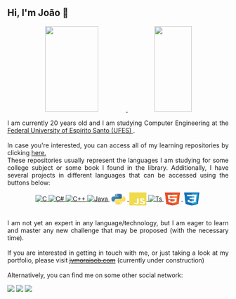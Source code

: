 <div>
  <h2>Hi, I'm João 👋</h2>
  <div align="center">
    <a href="https://github.com/jvmoraiscb">
      <img
        width="49%"
        height="195px"
        src="https://github-readme-stats.vercel.app/api?username=jvmoraiscb&show_icons=true&count_private=true&include_all_commits=true&hide_border=true&title_color=296d98&icon_color=296d98&text_color=ffffff&bg_color=ffffff00"
      />
      <img
        width="41%"
        height="195px"
        src="https://github-readme-stats.vercel.app/api/top-langs/?username=jvmoraiscb&layout=compact&langs_count=8&hide_border=true&title_color=296d98&text_color=ffffff&bg_color=ffffff00"
      />
    </a>
    <p align="justify">
      I am currently 20 years old and I am studying Computer Engineering at the
      <a href="https://www.ufes.br/">
        Federal University of Espírito Santo (UFES) </a
      >. <br /><br />
      In case you're interested, you can access all of my learning repositories by clicking 
      <a href="../../../?tab=repositories&q=learning&type=&language=&sort="
        >here.</a
      >
      <br />
      These repositories usually represent the languages ​​I am studying for some college subject or some book I found in the library. Additionally, I have several projects in different languages that can be accessed using the buttons below:
    </p>
  </div>
  <div style="display: inline_block" align="center">
    <a href="../../../?tab=repositories&q=&type=&language=c&sort=">
      <img
        align="center"
        alt="C"
        height="30"
        width="40"
        src="https://cdn.jsdelivr.net/gh/devicons/devicon/icons/c/c-original.svg"
      />
    </a>
    <a href="../../../?tab=repositories&q=&type=&language=c%23&sort=">
      <img
        align="center"
        alt="C#"
        height="30"
        width="40"
        src="https://cdn.jsdelivr.net/gh/devicons/devicon/icons/csharp/csharp-original.svg"
      />
    </a>
    <a href="../../../?tab=repositories&q=&type=&language=c%2B%2B&sort=">
      <img
        align="center"
        alt="C++"
        height="30"
        width="40"
        src="https://cdn.jsdelivr.net/gh/devicons/devicon/icons/cplusplus/cplusplus-original.svg"
      />
    </a>
    <a href="../../../?tab=repositories&q=&type=&language=java&sort=">
      <img
        align="center"
        alt="Java"
        height="30"
        width="40"
        src="https://cdn.jsdelivr.net/gh/devicons/devicon/icons/java/java-original.svg"
      />
    </a>
    <a href="../../../?tab=repositories&q=&type=&language=python&sort=">
      <img
        align="center"
        alt="Python"
        height="30"
        width="40"
        src="https://raw.githubusercontent.com/devicons/devicon/master/icons/python/python-original.svg"
      />
    </a>
    <a href="../../../?tab=repositories&q=&type=&language=javascript&sort=">
      <img
        align="center"
        alt="Js"
        height="30"
        width="40"
        src="https://raw.githubusercontent.com/devicons/devicon/master/icons/javascript/javascript-plain.svg"
      />
    </a>
    <a href="../../../?tab=repositories&q=&type=&language=typescript&sort=">
      <img
        align="center"
        alt="Ts"
        height="30"
        width="40"
        src="https://cdn.jsdelivr.net/gh/devicons/devicon/icons/typescript/typescript-original.svg"
      />
    </a>
    <a href="../../../?tab=repositories&q=&type=&language=html&sort=">
      <img
        align="center"
        alt="HTML"
        height="30"
        width="40"
        src="https://raw.githubusercontent.com/devicons/devicon/master/icons/html5/html5-original.svg"
      />
    </a>
    <a href="../../../?tab=repositories&q=&type=&language=html&sort=">
      <img
        align="center"
        alt="CSS"
        height="30"
        width="40"
        src="https://raw.githubusercontent.com/devicons/devicon/master/icons/css3/css3-original.svg"
      />
    </a>
  </div>

  <div align="justify">
    <br />
    <p>
      I am not yet an expert in any language/technology, but I am eager to learn and master any new challenge that may be proposed (with the necessary time).
      <br /><br />
      If you are interested in getting in touch with me, or just taking a look at my portfolio, please visit <a href="#" target="_blank"><s>jvmoraiscb.com</s></a> (currently under
      construction) <br /><br />
      Alternatively, you can find me on some other social network:
    </p>
  </div>

  <div>
    <a href="https://instagram.com/jvmoraiscb" target="_blank"
      ><img
        src="https://img.shields.io/badge/-Instagram-%23E4405F?style=for-the-badge&logo=instagram&logoColor=white"
        target="_blank"
    /></a>
    <a href="https://www.linkedin.com/in/jvmoraiscb/" target="_blank"
      ><img
        src="https://img.shields.io/badge/-LinkedIn-%230077B5?style=for-the-badge&logo=linkedin&logoColor=white"
        target="_blank"
    /></a>
    <a href="https://www.youtube.com/@jvmoraiscb" target="_blank"
      ><img
        src="https://img.shields.io/badge/-Youtube-%23E4405F?style=for-the-badge&logo=youtube&logoColor=white"
        target="_blank"
    /></a>
  </div>
</div>

